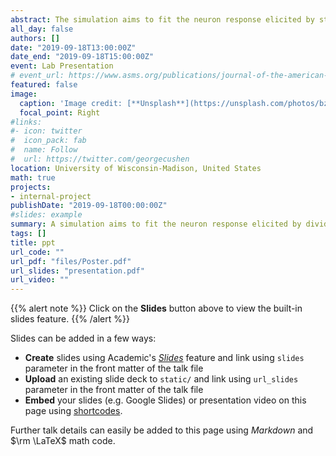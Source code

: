 ```yaml
---
abstract: The simulation aims to fit the neuron response elicited by stimulation by dividing them into slightly different stimuli. The difference can be site, direction of motion, distance between stimuli and participant or color and so on.
all_day: false
authors: []
date: "2019-09-18T13:00:00Z"
date_end: "2019-09-18T15:00:00Z"
event: Lab Presentation
# event_url: https://www.asms.org/publications/journal-of-the-american-society-for-mass-spectrometry-group/news-detail/2016/07/22/highlights-from-the-64th-annual-asms-conference
featured: false
image:
  caption: 'Image credit: [**Unsplash**](https://unsplash.com/photos/bzdhc5b3Bxs)'
  focal_point: Right
#links:
#- icon: twitter
#  icon_pack: fab
#  name: Follow
#  url: https://twitter.com/georgecushen
location: University of Wisconsin-Madison, United States
math: true
projects:
- internal-project
publishDate: "2019-09-18T00:00:00Z"
#slides: example
summary: A simulation aims to fit the neuron response elicited by dividing them into slightly different stimuli.
tags: []
title: ppt
url_code: ""
url_pdf: "files/Poster.pdf"
url_slides: "presentation.pdf"
url_video: ""
---
```


{{% alert note %}}
Click on the **Slides** button above to view the built-in slides feature.
{{% /alert %}}

Slides can be added in a few ways:

- **Create** slides using Academic's [*Slides*](https://sourcethemes.com/academic/docs/managing-content/#create-slides) feature and link using `slides` parameter in the front matter of the talk file
- **Upload** an existing slide deck to `static/` and link using `url_slides` parameter in the front matter of the talk file
- **Embed** your slides (e.g. Google Slides) or presentation video on this page using [shortcodes](https://sourcethemes.com/academic/docs/writing-markdown-latex/).

Further talk details can easily be added to this page using *Markdown* and $\rm \LaTeX$ math code.
